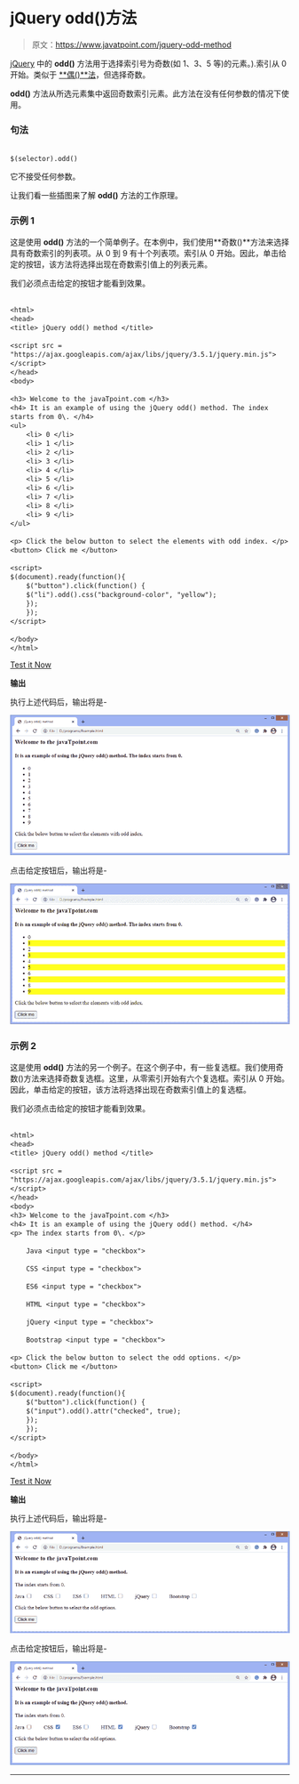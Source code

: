 # jQuery odd()方法

> 原文：<https://www.javatpoint.com/jquery-odd-method>

[jQuery](https://www.javatpoint.com/jquery-tutorial) 中的 **odd()** 方法用于选择索引号为奇数(如 1、3、5 等)的元素。).索引从 0 开始。类似于 [**偶()**法](https://www.javatpoint.com/jquery-even-method)，但选择奇数。

**odd()** 方法从所选元素集中返回奇数索引元素。此方法在没有任何参数的情况下使用。

### 句法

```

$(selector).odd()

```

它不接受任何参数。

让我们看一些插图来了解 **odd()** 方法的工作原理。

### 示例 1

这是使用 **odd()** 方法的一个简单例子。在本例中，我们使用**奇数()**方法来选择具有奇数索引的列表项。从 0 到 9 有十个列表项。索引从 0 开始。因此，单击给定的按钮，该方法将选择出现在奇数索引值上的列表元素。

我们必须点击给定的按钮才能看到效果。

```

<html>
<head>
<title> jQuery odd() method </title>

<script src = "https://ajax.googleapis.com/ajax/libs/jquery/3.5.1/jquery.min.js"></script>
</head>
<body>

<h3> Welcome to the javaTpoint.com </h3>
<h4> It is an example of using the jQuery odd() method. The index starts from 0\. </h4>
<ul>
	<li> 0 </li>
	<li> 1 </li>
	<li> 2 </li>
	<li> 3 </li>
	<li> 4 </li>
	<li> 5 </li>
	<li> 6 </li>
	<li> 7 </li>
	<li> 8 </li>
	<li> 9 </li>
</ul>

<p> Click the below button to select the elements with odd index. </p>
<button> Click me </button>

<script>
$(document).ready(function(){
	$("button").click(function() {
	$("li").odd().css("background-color", "yellow");
    });
	});
</script>

</body>
</html>

```

[Test it Now](https://www.javatpoint.com/oprweb/test.jsp?filename=jquery-odd-method1)

**输出**

执行上述代码后，输出将是-

![jQuery odd() method](img/36b8b12be2c31582476a5f5d86a246a9.png)

点击给定按钮后，输出将是-

![jQuery odd() method](img/43dd8ec9384598f48f7f5cea13e5dd2b.png)

### 示例 2

这是使用 **odd()** 方法的另一个例子。在这个例子中，有一些复选框。我们使用奇数()方法来选择奇数复选框。这里，从零索引开始有六个复选框。索引从 0 开始。因此，单击给定的按钮，该方法将选择出现在奇数索引值上的复选框。

我们必须点击给定的按钮才能看到效果。

```

<html>
<head>
<title> jQuery odd() method </title>

<script src = "https://ajax.googleapis.com/ajax/libs/jquery/3.5.1/jquery.min.js"></script>
</head>
<body>
<h3> Welcome to the javaTpoint.com </h3>
<h4> It is an example of using the jQuery odd() method. </h4>
<p> The index starts from 0\. </p>

    Java <input type = "checkbox">    

    CSS <input type = "checkbox">    

    ES6 <input type = "checkbox">    

    HTML <input type = "checkbox">    

    jQuery <input type = "checkbox">    

	Bootstrap <input type = "checkbox">

<p> Click the below button to select the odd options. </p>
<button> Click me </button>

<script>
$(document).ready(function(){
	$("button").click(function() {
	$("input").odd().attr("checked", true);
    });
	});
</script>

</body>
</html>

```

[Test it Now](https://www.javatpoint.com/oprweb/test.jsp?filename=jquery-odd-method2)

**输出**

执行上述代码后，输出将是-

![jQuery odd() method](img/65d9a33683e13ccbc84dfa309bd49cb4.png)

点击给定按钮后，输出将是-

![jQuery odd() method](img/be29c3309fa8711b6dfb6cf14a385fbe.png)

* * *